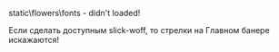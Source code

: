 static\flowers\fonts - didn't loaded!

Если сделать доступным slick-woff, то стрелки на Главном банере искажаются!